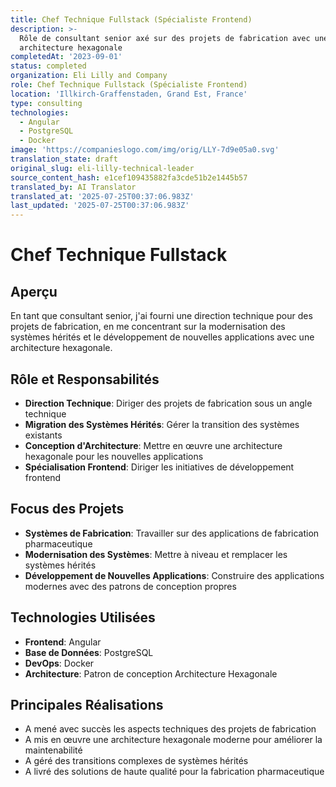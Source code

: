 ```yaml
---
title: Chef Technique Fullstack (Spécialiste Frontend)
description: >-
  Rôle de consultant senior axé sur des projets de fabrication avec une
  architecture hexagonale
completedAt: '2023-09-01'
status: completed
organization: Eli Lilly and Company
role: Chef Technique Fullstack (Spécialiste Frontend)
location: 'Illkirch-Graffenstaden, Grand Est, France'
type: consulting
technologies:
  - Angular
  - PostgreSQL
  - Docker
image: 'https://companieslogo.com/img/orig/LLY-7d9e05a0.svg'
translation_state: draft
original_slug: eli-lilly-technical-leader
source_content_hash: e1cef109435882fa3cde51b2e1445b57
translated_by: AI Translator
translated_at: '2025-07-25T00:37:06.983Z'
last_updated: '2025-07-25T00:37:06.983Z'
---
```


# Chef Technique Fullstack

## Aperçu

En tant que consultant senior, j'ai fourni une direction technique pour des projets de fabrication, en me concentrant sur la modernisation des systèmes hérités et le développement de nouvelles applications avec une architecture hexagonale.

## Rôle et Responsabilités

- **Direction Technique**: Diriger des projets de fabrication sous un angle technique
- **Migration des Systèmes Hérités**: Gérer la transition des systèmes existants
- **Conception d'Architecture**: Mettre en œuvre une architecture hexagonale pour les nouvelles applications
- **Spécialisation Frontend**: Diriger les initiatives de développement frontend

## Focus des Projets

- **Systèmes de Fabrication**: Travailler sur des applications de fabrication pharmaceutique
- **Modernisation des Systèmes**: Mettre à niveau et remplacer les systèmes hérités
- **Développement de Nouvelles Applications**: Construire des applications modernes avec des patrons de conception propres

## Technologies Utilisées

- **Frontend**: Angular
- **Base de Données**: PostgreSQL
- **DevOps**: Docker
- **Architecture**: Patron de conception Architecture Hexagonale

## Principales Réalisations

- A mené avec succès les aspects techniques des projets de fabrication
- A mis en œuvre une architecture hexagonale moderne pour améliorer la maintenabilité
- A géré des transitions complexes de systèmes hérités
- A livré des solutions de haute qualité pour la fabrication pharmaceutique
